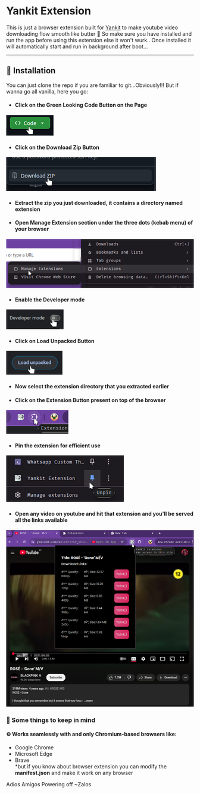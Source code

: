 # Yankit Extension 
This is just a browser extension built for [Yankit](https://github.com/Z-Alos/yankit) to make youtube video downloading flow smooth like butter 🧈
So make sure you have installed and run the app before using this extension else it won't wurk..
Once installed it will automatically start and run in background after boot...

---

## 🚀 Installation
You can just clone the repo if you are familiar to git...Obviously!!!
But if wanna go all vanilla, here you go: 
- #### Click on the Green Looking Code Button on the Page
![Screenshot](./screenshots/ext1.png)  
- #### Click on the Download Zip Button
![Screenshot](./screenshots/ext2.png)  
- #### Extract the zip you just downloaded, it contains a directory named extension
- #### Open Manage Extension section under the three dots (kebab menu) of your browser 
![Screenshot](./screenshots/ext3.png)
- #### Enable the Developer mode
![Screenshot](./screenshots/ext4.png)
- #### Click on Load Unpacked Button
![Screenshot](./screenshots/ext5.png)
- #### Now select the extension directory that you extracted earlier
- #### Click on the Extension Button present on top of the browser
![Screenshot](./screenshots/ext6.png)
- #### Pin the extension for efficient use
![Screenshot](./screenshots/ext7.png)
- #### Open any video on youtube and hit that extension and you'll be served all the links available 
![Screenshot](./screenshots/ext8.png)

### 🔗 Some things to keep in mind   
#### ⚙️ Works seamlessly with and only **Chromium-based browsers** like:
- Google Chrome  
- Microsoft Edge  
- Brave  
*but if you know about browser extension you can modify the **manifest.json** and make it work on any browser 

Adios Amigos
Powering off 
~Zalos


